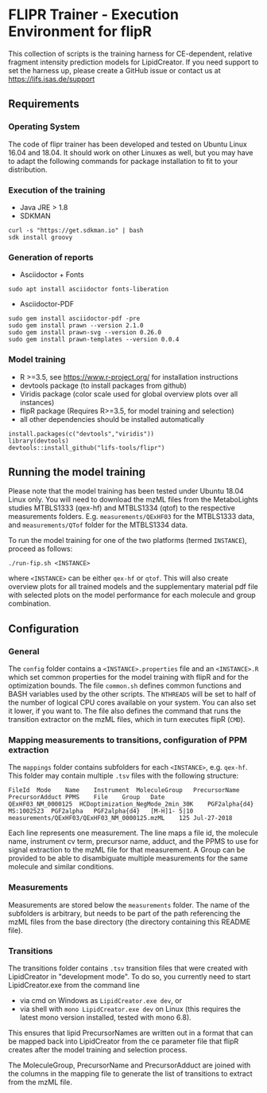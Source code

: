 # FLIPR Trainer - Execution Environment for flipR
This collection of scripts is the training harness for CE-dependent, relative fragment intensity prediction models for LipidCreator.
If you need support to set the harness up, please create a GitHub issue or contact us at https://lifs.isas.de/support 

## Requirements

### Operating System
The code of flipr trainer has been developed and tested on Ubuntu Linux 16.04 and 18.04. It should work on other Linuxes as well, but you may have to adapt the following commands for package installation to fit to your distribution.

### Execution of the training
- Java JRE > 1.8
- SDKMAN 

```
curl -s "https://get.sdkman.io" | bash
sdk install groovy
```

### Generation of reports
- Asciidoctor + Fonts

```
sudo apt install asciidoctor fonts-liberation
```
    
- Asciidoctor-PDF

```
sudo gem install asciidoctor-pdf -pre
sudo gem install prawn --version 2.1.0
sudo gem install prawn-svg --version 0.26.0
sudo gem install prawn-templates --version 0.0.4
```

### Model training  

- R >=3.5, see https://www.r-project.org/ for installation instructions
- devtools package (to install packages from github)
- Viridis package (color scale used for global overview plots over all instances)
- flipR package (Requires R>=3.5, for model training and selection)
- all other dependencies should be installed automatically

```
install.packages(c("devtools","viridis"))
library(devtools)
devtools::install_github("lifs-tools/flipr")
```

## Running the model training

Please note that the model training has been tested under Ubuntu 18.04 Linux only.
You will need to download the mzML files from the MetaboLights studies MTBLS1333 (qex-hf) and MTBLS1334 (qtof) to the respective measurements folders. E.g. `measurements/QExHF03` for the MTBLS1333 data, and `measurements/QTof` folder for the MTBLS1334 data.

To run the model training for one of the two platforms (termed `INSTANCE`), proceed as follows:

```
./run-fip.sh <INSTANCE>
```

where `<INSTANCE>` can be either `qex-hf` or `qtof`. 
This will also create overview plots for all trained models and the supplementary material pdf file with selected plots on the model performance for each molecule and group combination.

## Configuration

### General
The `config` folder contains a `<INSTANCE>.properties` file and an `<INSTANCE>.R` which set common properties for the model training with flipR and for the optimization bounds. The file `common.sh` defines common functions and BASH variables used by the other scripts. The `NTHREADS` will be set to half of the number of logical CPU cores available on your system. You can also set it lower, if you want to. 
The file also defines the command that runs the transition extractor on the mzML files, which in turn executes flipR (`CMD`). 

### Mapping measurements to transitions, configuration of PPM extraction
The `mappings` folder contains subfolders for each `<INSTANCE>`, e.g. `qex-hf`. This folder may contain multiple `.tsv` files with the following structure:

```
FileId	Mode	Name	Instrument	MoleculeGroup	PrecursorName	PrecursorAdduct	PPMS	File	Group	Date
QExHF03_NM_0000125	HCDoptimization_NegMode_2min_30K	PGF2alpha{d4}	MS:1002523	PGF2alpha	PGF2alpha{d4}	[M-H]1-	5|10	measurements/QExHF03/QExHF03_NM_0000125.mzML	125	Jul-27-2018
```

Each line represents one measurement. The line maps a file id, the molecule name, instrument cv term, precursor name, adduct, and the PPMS to use for signal extraction to the mzML file for that measurement. A Group can be provided to be able to disambiguate multiple measurements for the same molecule and similar conditions.

### Measurements 
Measurements are stored below the `measurements` folder. The name of the subfolders is arbitrary, but needs to be part of the path referencing the mzML files from the base directory (the directory containing this README file).

### Transitions
The transitions folder contains `.tsv` transition files that were created with LipidCreator in "development mode". To do so, you currently need to start LipidCreator.exe from the command line
- via cmd on Windows as `LipidCreator.exe dev`, or 
- via shell with `mono LipidCreator.exe dev` on Linux (this requires the latest mono version installed, tested with mono 6.8). 

This ensures that lipid PrecursorNames are written out in a format that can be mapped back into LipidCreator from the ce parameter file that flipR creates after the model training and selection process.

The MoleculeGroup, PrecursorName and PrecursorAdduct are joined with the columns in the mapping file to generate the list of transitions to extract from the mzML file.
